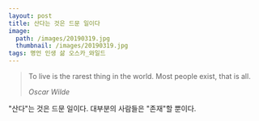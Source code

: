 ```yaml
---
layout: post
title: 산다는 것은 드문 일이다
image:
  path: /images/20190319.jpg
  thumbnail: /images/20190319.jpg
tags: 명언 인생 삶 오스카_와일드
---
```


> To live is the rarest thing in the world. Most people exist, that is all.
> 
> <cite>Oscar Wilde</cite>


"산다"는 것은 드문 일이다. 대부분의 사람들은 "존재"할 뿐이다.